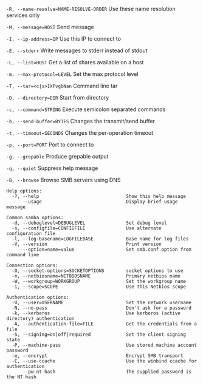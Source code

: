   `-R, --name-resolve=NAME-RESOLVE-ORDER`     Use these name resolution services only

  `-M, --message=HOST`                        Send message

  `-I, --ip-address=IP`                       Use this IP to connect to

  `-E, --stderr`                              Write messages to stderr instead of stdout

  `-L, --list=HOST`                           Get a list of shares available on a host

  `-m, --max-protocol=LEVEL`                  Set the max protocol level

  `-T, --tar=<c|x>IXFvgbNan`                  Command line tar

  `-D, --directory=DIR`                       Start from directory

  `-c, --command=STRING`                      Execute semicolon separated commands

  `-b, --send-buffer=BYTES`                   Changes the transmit/send buffer

  `-t, --timeout=SECONDS`                     Changes the per-operation timeout

  `-p, --port=PORT`                           Port to connect to

  `-g, --grepable`                            Produce grepable output

  `-q, --quiet`                               Suppress help message

  `-B, --browse`                              Browse SMB servers using DNS
  
```
Help options:
  -?, --help                                Show this help message
      --usage                               Display brief usage message

Common samba options:
  -d, --debuglevel=DEBUGLEVEL               Set debug level
  -s, --configfile=CONFIGFILE               Use alternate configuration file
  -l, --log-basename=LOGFILEBASE            Base name for log files
  -V, --version                             Print version
      --option=name=value                   Set smb.conf option from command line

Connection options:
  -O, --socket-options=SOCKETOPTIONS        socket options to use
  -n, --netbiosname=NETBIOSNAME             Primary netbios name
  -W, --workgroup=WORKGROUP                 Set the workgroup name
  -i, --scope=SCOPE                         Use this Netbios scope

Authentication options:
  -U, --user=USERNAME                       Set the network username
  -N, --no-pass                             Don't ask for a password
  -k, --kerberos                            Use kerberos (active directory) authentication
  -A, --authentication-file=FILE            Get the credentials from a file
  -S, --signing=on|off|required             Set the client signing state
  -P, --machine-pass                        Use stored machine account password
  -e, --encrypt                             Encrypt SMB transport
  -C, --use-ccache                          Use the winbind ccache for authentication
      --pw-nt-hash                          The supplied password is the NT hash
```
